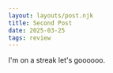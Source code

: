 ```yaml
---
layout: layouts/post.njk
title: Second Post
date: 2025-03-25
tags: review
---
```


I'm on a streak let's goooooo.